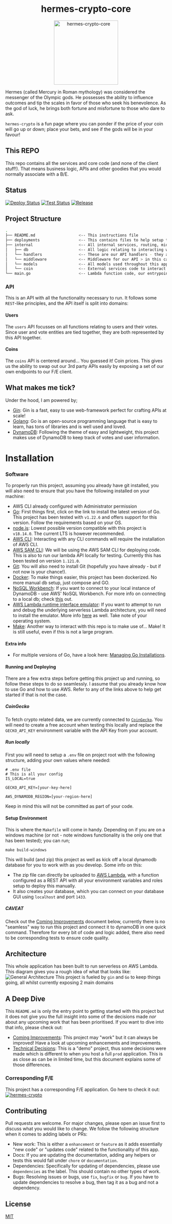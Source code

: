 <h1 align="center"> hermes-crypto-core</h1>
<p align="center"><img alt="hermes-crypto-core" src="./assets/hermes-crypto-logo.svg" width="200"></p>

Hermes (called Mercury in Roman mythology) was considered the messenger of the Olympic gods. He possesses the ability to influence outcomes and tip the scales in favor of those who seek his benevolence. As the god of luck, he brings both fortune and misfortune to those who dare to ask.

`hermes-crypto` is a fun page where you can ponder if the price of your coin will go up or down; place your bets, and see if the gods will be in your favour!

## This REPO
This repo contains all the services and core code (and none of the client stuff!). That means business logic, APIs and other goodies that you would normally associate with a B/E.

## Status

[![Deploy Status](https://github.com/svbygoibear/hermes-crypto-core/actions/workflows/deploy-to-lambda.yaml/badge.svg?branch=main)](https://github.com/svbygoibear/hermes-crypto-core/actions/workflows/deploy-to-lambda.yaml)  [![Test Status](https://github.com/svbygoibear/hermes-crypto-core/actions/workflows/run-tests-on-pr.yaml/badge.svg)](https://github.com/svbygoibear/hermes-crypto-core/actions/workflows/run-tests-on-pr.yaml)  [![Release](https://img.shields.io/github/release/svbygoibear/hermes-crypto-core.svg?style=flat-square)](https://github.com/svbygoibear/hermes-crypto-core/releases)

## Project Structure

```bash
.
├── README.md                   <-- This instructions file
├── deployments                 <-- This contains files to help setup the environment and database locally.
├── internal                    <-- All internal services, routing, middleware, dbs etc
│   ├── db                      <-- All logic relating to interacting with the underlying database
│   └── handlers                <-- These are our API handlers - they are the glue that keeps things together
│   └── middleware              <-- Middleware for our API > in this case error handling
│   └── models                  <-- All models used throughout this app
│   └── coin                    <-- External services code to interact with Gecko Coin
└── main.go                     <-- Lambda function code, our entrypoint
```

### API
This is an API with all the functionality necessary to run. It follows some `REST`-like principles, and the API itself is split into domains:

#### Users
The `users` API focusses on all functions relating to users and their votes. Since user and vote entities are tied together, they are both represented by this API together.

#### Coins
The `coins` API is centered around... You guessed it! Coin prices. This gives us the ability to swap out our 3rd party APIs easily by exposing a set of our own endpoints to our F/E client.

## What makes me tick?

Under the hood, I am powered by;

-   [Gin](https://gin-gonic.com/): Gin is a fast, easy to use web-framework perfect for crafting APIs at scale!
-   [Golang](https://go.dev/): Go is an open-source programming language that is easy to learn, has tons of libraries and is well used and loved.
-   [DynamoDB](https://aws.amazon.com/pm/dynamodb): Following the theme of easy and lightweight, this project makes use of  DynamoDB to keep track of votes and user information.

# Installation

### Software

To properly run this project, assuming you already have git installed, you will also need to ensure that you have the following installed on your machine:

-  AWS CLI already configured with Administrator permission
-   [Go](https://go.dev/doc/install): First things first, click on the link to install the latest version of Go. This project has been tested with `v1.22.6` and offers support for this version. Follow the requirements based on your OS.
-   [node.js](https://nodejs.org/en): Lowest possible version compatible with this project is `v18.14.0`. The current LTS is however recommended.
-   [AWS CLI](https://docs.aws.amazon.com/cli/latest/userguide/getting-started-install.html): Interacting with any CLI commands will require the installation of AWS CLI.
-   [AWS SAM CLI](https://docs.aws.amazon.com/serverless-application-model/latest/developerguide/install-sam-cli.html): We will be using the AWS SAM CLI for deploying code. This is also to run our lambda API locally for testing. Currently this has been tested on version `1.121.0`.
-   [Git](https://git-scm.com/book/en/v2/Getting-Started-Installing-Git): You will also need to install Git (hopefully you have already - but if not now is your chance!).
-   [Docker](https://www.docker.com/): To make things easier, this project has been dockerized. No more manual db setup, just compose and GO. 
-   [NoSQL Workbench](https://docs.aws.amazon.com/amazondynamodb/latest/developerguide/workbench.html): If you want to connect to your local instance of DynamoDB - use AWS' NoSQL Workbench. For more info on connecting to a local db; check [this](https://medium.com/@bthiban/running-dynamodb-locally-using-docker-68c8bbed29fa) out.
-   [AWS Lambda runtime interface emulator](https://docs.aws.amazon.com/lambda/latest/dg/go-image.html#go-image-provided): If you want to attempt to run and debug the underlying serverless Lambda architecture, you will need to install the emulator. More info [here](https://github.com/aws/aws-lambda-runtime-interface-emulator?tab=readme-ov-file#installing) as well. Take note of your operating system.
-   [Make](https://makefiletutorial.com/): Another way to interact with this repo is to make use of... Make! It is still useful, even if this is not a large program.


#### Extra info
- For multiple versions of Go, have a look here: [Managing Go Installations](https://go.dev/doc/manage-install).

#### Running and Deploying
There are a few extra steps before getting this project up and running, so follow these steps to do so seamlessly. I assume that you already know how to use Go and how to use AWS. Refer to any of the links above to help get started if that is not the case.

##### CoinGecko
To fetch crypto related data, we are currently connected to [`CoinGecko`](https://www.coingecko.com/). You will need to create a free account when testing this locally and replace the `GECKO_API_KEY` environment variable with the API Key from your account.

##### Run locally
First you will need to setup a `.env` file on project root with the following structure, adding your own values where needed:
```
# .env file
# This is all your config
IS_LOCAL=true

GECKO_API_KEY=[your-key-here]

AWS_DYNAMODB_REGION=[your-region-here]
```
Keep in mind this will not be committed as part of your code.

#### Setup Environment
This is where the `Makefile` will come in handy. Depending on if you are on a windows machine (or not - note windows functionality is the only one that has been tested); you can run;
```
make build-windows
```
This will build (and zip) this project as well as kick off a local dynamodb database for you to work with as you develop. Some info on this:
- The zip file can directly be uploaded to [AWS Lambda](https://aws.amazon.com/pm/lambda), with a function configured as a REST API with all your environment variables and roles setup to deploy this manually.
- It also creates your database, which you can connect on your database GUI using `localhost` and port `1433`.

##### CAVEAT
Check out the [Coming Improvements](./docs/improvements.md) document below, currently there is no "seamless" way to run this project and connect it to dynamoDB in one quick command. Therefore for every bit of code and logic added, there also need to be corresponding tests to ensure code quality.

## Architecture
This whole application has been built to run serverless on AWS Lambda. This diagram gives you a rough idea of what that looks like:
![General Architecture](./assets/hermes-crypto-core-arch.png)
This project is fueled by `gin` and `Go` to keep things going, all whilst currently exposing 2 main domains

## A Deep Dive
This `README.md` is only the entry point to getting started with this project but it does not give you the full insight into some of the decisions made *nor* about any upcoming work that has been prioritised. If you want to dive into that info, please check out:

-   [Coming Improvements](./docs/improvements.md): This project may "work" but it can always be improved! Have a look at upcoming enhancements and improvements.
-   [Technical Decisions](./docs/choices.md): This is a "demo" project, thus some decisions were made which is different to when you host a full `prod` application. This is as close as can be in limited time, but this document explains some of those differences.

### Corresponding F/E
This project has a corresponding F/E application. Go here to check it out:
[![hermes-crypto](https://github-readme-stats.vercel.app/api/pin/?username=svbygoibear&repo=hermes-crypto)](https://github.com/svbygoibear/hermes-crypto)

## Contributing

Pull requests are welcome. For major changes, please open an issue first to discuss what you would like to change.
We follow the following structure when it comes to adding labels or PRs:
- New work: This is either a `enhancement` or `feature` as it adds essentially "new code" or "updates code" related to the functionality of this app.
- Docs: If you are updating the documentation, adding any helpers or tests this would fall under `chore` or `documentation`.
- Dependencies: Specifically for updating of dependencies, please use `dependencies` as the label. This should contain no other types of work.
- Bugs: Resolving issues or bugs, use `fix`, `bugfix` or `bug`. If you have to update dependencies to resolve a bug, then tag it as a bug and not a dependency.

## License

[MIT](https://choosealicense.com/licenses/mit/)